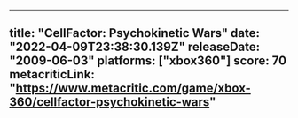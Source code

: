 
---
title: "CellFactor: Psychokinetic Wars"
date: "2022-04-09T23:38:30.139Z"
releaseDate: "2009-06-03"
platforms: ["xbox360"]
score: 70
metacriticLink: "https://www.metacritic.com/game/xbox-360/cellfactor-psychokinetic-wars"
---

